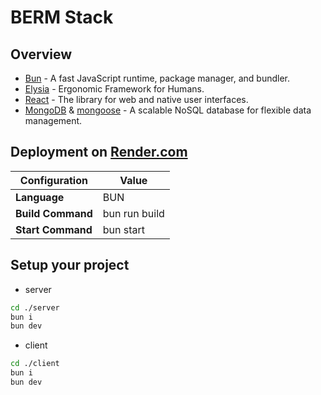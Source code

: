 # BERM Stack

## Overview
- [Bun](https://bun.sh/) - A fast JavaScript runtime, package manager, and bundler.
- [Elysia](https://elysiajs.com/) - Ergonomic Framework for Humans.
- [React](https://react.dev/) - The library for web and native user interfaces.
- [MongoDB](https://www.mongodb.com/docs/) & [mongoose](https://mongoosejs.com/) - A scalable NoSQL database for flexible data management.

## Deployment on [Render.com](https://render.com/)
|Configuration    |Value|
|-----------------|---|
|**Language**     |BUN|
|**Build Command**|bun run build|
|**Start Command**|bun start|

## Setup your project
- server
```bash
cd ./server
bun i
bun dev
```

- client
```bash
cd ./client
bun i
bun dev
```
